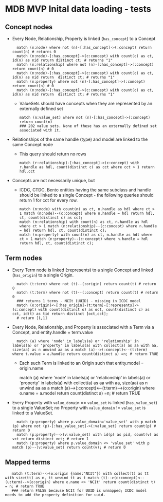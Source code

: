 # MDB MVP Inital data loading - tests

## Concept nodes

* Every Node, Relationship, Property is linked (`has_concept`) to a Concept

        match (n:node) where not (n)-[:has_concept]->(:concept) return count(n) # returns 0
		match (n:node)-[:has_concept]->(c:concept) with count(c) as ct, id(n) as nid return distinct ct; # returns "1"
		match (n:relationship) where not (n)-[:has_concept]->(:concept) return count(n) # 0
		match (n:node)-[:has_concept]->(c:concept) with count(c) as ct, id(n) as nid return  distinct ct; # returns "1"
		match (n:property) where not (n)-[:has_concept]->(:concept) return count(n) # 0
		match (n:node)-[:has_concept]->(c:concept) with count(c) as ct, id(n) as nid return  distinct ct; # returns "1"

  * ValueSets should have concepts when they are represented by an externally defined set

        match (n:value_set) where not (n)-[:has_concept]->(:concept) return count(n)
        ### 202 value sets. None of these has an externally defined set associated with it.

* Relationships of the same handle (type) and model are linked to the same Concept node
  * This query should return no rows

	    match (r:relationship)-[:has_concept]->(c:concept) with r.handle as hdl, count(distinct c) as cct where cct > 1 return hdl,cct

* Concepts are not necessarily unique, but
  * ICDC, CTDC, Bento entities having the same subclass and handle should be linked to a single Concept - the following queries should return 1 for cct for every row.

        match (n:node) with count(n) as ct, n.handle as hdl where ct > 1 match (n:node)--(c:concept) where n.handle = hdl return hdl, ct, count(distinct c) as cct; 
        match (n:relationship) with count(n) as ct, n.handle as hdl where ct > 1 match (n:relationship)--(c:concept) where n.handle = hdl return hdl, ct, count(distinct c);
        match (n:property) with count(n) as ct, n.handle as hdl where ct > 1 match (n:property)--(c:concept) where n.handle = hdl return hdl, ct, count(distinct c);

## Term nodes

* Every Term node is linked (:represents) to a single Concept and linked (`has_origin`) to a single Origin. 

        match (t:term) where not (t)--(:origin) return count(t) # return 0
		match (t:term) where not (t)--(:concept) return count(t) # return 0
        ### returns 1 terms - NCIt (UUID) - missing in ICDC model
        match (o:origin)<-[:has_origin]-(t:term)-[:represents]->(c:concept) with count(distinct o) as oct, count(distinct c) as cct, id(t) as tid return distinct [oct,cct];
	    # return [1,1]

* Every Node, Relationship, and Property is associated with a Term via a Concept, and  entity.handle = term.value

	    match (a) where 'node' in labels(a) or 'relationship' in labels(a) or 'property' in labels(a) with collect(a) as aa with aa, size(aa) as n unwind aa as a match (a)-->(:concept)<--(t:term) where t.value = a.handle return count(distinct a) =n; # return TRUE
    
   * Each such Term is linked to an Origin such that entity.model = origin.name

	    match (a) where 'node' in labels(a) or 'relationship' in labels(a) or 'property' in labels(a) with collect(a) as aa with aa, size(aa) as n unwind aa as a match (a)-->(:concept)<--(t:term)-->(o:origin) where o.name = a.model return count(distinct a) =n; # return TRUE

* Every Property with `value_domain` == `value_set` is linked (`has_value_set`) to a single ValueSet; no Property with `value_domain` != `value_set` is linked to a ValueSet.

		match (p:property) where p.value_domain='value_set' with p match (p) where not (p)-[:has_value_set]->(:value_set) return count(p) # return 0
	    match (p:property)-->(v:value_set) with id(p) as pid, count(v) as vct return distinct vct; # return 1
	    match (p:property) where p.value_domain <> 'value_set' with p match (p)--(v:value_set) return count(v); # return 0

## Mapped terms

	   match (t:term)-->(o:origin {name:"NCIt"}) with collect(t) as tt with size(tt) as n, tt unwind tt as t match (t)-->(c:concept)<--(u:term)-->(o:origin) where o.name <> 'NCIt' return count(distinct t) = n; # return TRUE
       ### return FALSE because NCIt for UUID is unmapped; ICDC model needs to add the property definition for uuid.

